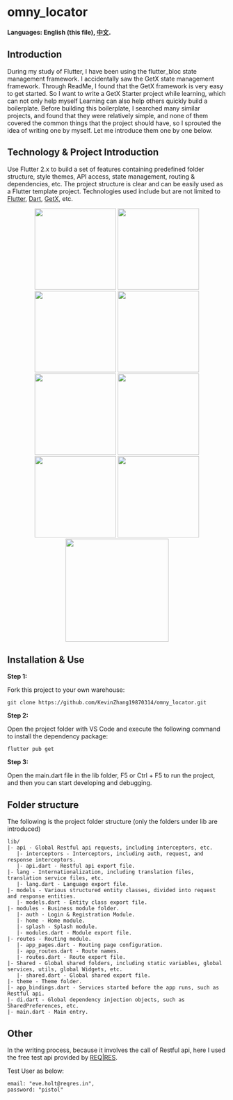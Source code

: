 # omny_locator

**Languages: English (this file), [中文](README.zh-cn.md).**

## Introduction

During my study of Flutter, I have been using the flutter_bloc state management framework. I accidentally saw the GetX state management framework. Through ReadMe, I found that the GetX framework is very easy to get started. So I want to write a GetX Starter project while learning, which can not only help myself Learning can also help others quickly build a boilerplate. Before building this boilerplate, I searched many similar projects, and found that they were relatively simple, and none of them covered the common things that the project should have, so I sprouted the idea of ​​writing one by myself. Let me introduce them one by one below.

## Technology & Project Introduction

Use Flutter 2.x to build a set of features containing predefined folder structure, style themes, API access, state management, routing & dependencies, etc. The project structure is clear and can be easily used as a Flutter template project. Technologies used include but are not limited to [Flutter](https://flutter.cn/), [Dart](https://dart.dev/), [GetX](https://pub.dev/packages/get), etc.

<p align='center'>
    <img src="https://github.com/KevinZhang19870314/omny_locator/blob/master/assets/screenshot/2.jpg" width="187" heght="333" />
    <img src="https://github.com/KevinZhang19870314/omny_locator/blob/master/assets/screenshot/3.jpg" width="187" heght="333" />
    <img src="https://github.com/KevinZhang19870314/omny_locator/blob/master/assets/screenshot/4.jpg" width="187" heght="333" />
    <img src="https://github.com/KevinZhang19870314/omny_locator/blob/master/assets/screenshot/5.jpg" width="187" heght="333" />
    <img src="https://github.com/KevinZhang19870314/omny_locator/blob/master/assets/screenshot/6.jpg" width="187" heght="333" />
    <img src="https://github.com/KevinZhang19870314/omny_locator/blob/master/assets/screenshot/7.jpg" width="187" heght="333" />
    <img src="https://github.com/KevinZhang19870314/omny_locator/blob/master/assets/screenshot/8.jpg" width="187" heght="333" />
    <img src="https://github.com/KevinZhang19870314/omny_locator/blob/master/assets/screenshot/9.jpg" width="187" heght="333" />
    <img src="https://github.com/KevinZhang19870314/omny_locator/blob/master/assets/screenshot/chat.gif" width="237px" heght="416px" />
</p>

## Installation & Use

**Step 1:**

Fork this project to your own warehouse:

```
git clone https://github.com/KevinZhang19870314/omny_locator.git
```

**Step 2:**

Open the project folder with VS Code and execute the following command to install the dependency package:

```
flutter pub get
```

**Step 3:**

Open the main.dart file in the lib folder, F5 or Ctrl + F5 to run the project, and then you can start developing and debugging.

## Folder structure

The following is the project folder structure (only the folders under lib are introduced)

```
lib/
|- api - Global Restful api requests, including interceptors, etc.
   |- interceptors - Interceptors, including auth, request, and response interceptors.
   |- api.dart - Restful api export file.
|- lang - Internationalization, including translation files, translation service files, etc.
   |- lang.dart - Language export file.
|- models - Various structured entity classes, divided into request and response entities.
   |- models.dart - Entity class export file.
|- modules - Business module folder.
   |- auth - Login & Registration Module.
   |- home - Home module.
   |- splash - Splash module.
   |- modules.dart - Module export file.
|- routes - Routing module.
   |- app_pages.dart - Routing page configuration.
   |- app_routes.dart - Route names.
   |- routes.dart - Route export file.
|- Shared - Global shared folders, including static variables, global services, utils, global Widgets, etc.
   |- shared.dart - Global shared export file.
|- theme - Theme folder.
|- app_bindings.dart - Services started before the app runs, such as Restful api.
|- di.dart - Global dependency injection objects, such as SharedPreferences, etc.
|- main.dart - Main entry.
```

## Other

In the writing process, because it involves the call of Restful api, here I used the free test api provided by [REQ|RES](https://reqres.in/).

Test User as below:
  
    email: "eve.holt@reqres.in",
    password: "pistol"
